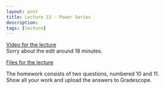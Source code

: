 ```yaml
---
layout: post
title: Lecture 13 - Power Series
description:
tags: [lecture]
---
```


[Video for the lecture](https://www.youtube.com/watch?v=et_f80KlaxQ)  
Sorry about the edit around 18 minutes.

[Files for the lecture](https://buffalo.box.com/s/s1c68051x84snkywd5y0bvxlv2bpcrx3)

The homework consists of two questions, numbered 10 and 11.  
Show all your work and upload the answers to Gradescope.